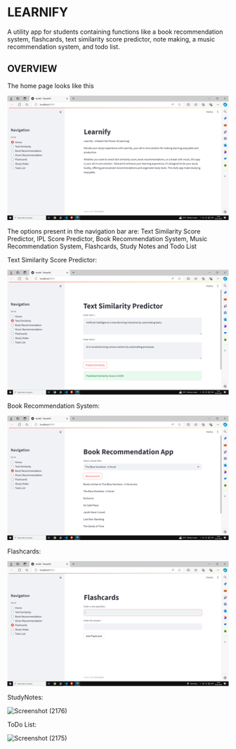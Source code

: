 # LEARNIFY

A utility app for students containing functions like a book recommendation system, flashcards, text similarity score predictor, note making, a music recommendation system, and todo list.

## OVERVIEW
The home page looks like this

![Home Page](https://github.com/Rachit2527/LEARNIFY/blob/master/Screenshot%20(2749).png?raw=true)

The options present in the navigation bar are: Text Similarity Score Predictor, IPL Score Predictor, Book Recommendation System, Music Recommendation System, Flashcards, Study Notes and Todo List

Text Similarity Score Predictor:

![Text Similarity](https://github.com/Rachit2527/LEARNIFY/blob/master/Screenshot%20(2750).png?raw=true)

Book Recommendation System:

![Book Recommendation)](https://github.com/Rachit2527/LEARNIFY/blob/master/Screenshot%20(2751).png?raw=true)

Flashcards:

![Screenshot (2177)](https://github.com/Rachit2527/LEARNIFY/blob/master/Screenshot%20(2753).png?raw=true)

StudyNotes:

![Screenshot (2176)](https://github.com/Rachit2527/APP-FOR-STUDY/assets/95185930/92ea9a84-8987-4210-8f00-a82d25a3597c)

ToDo List:

![Screenshot (2175)](https://github.com/Rachit2527/APP-FOR-STUDY/assets/95185930/47159e06-3bbd-4edc-8e21-46dae933a956)

